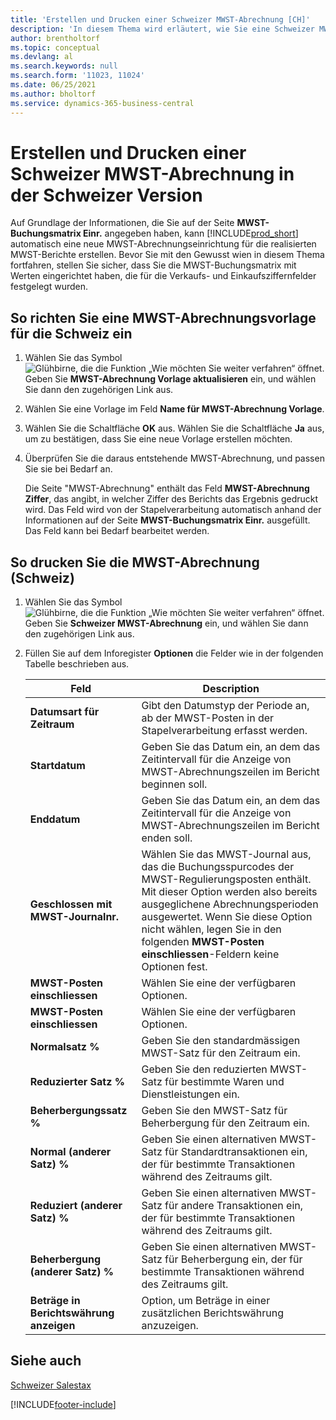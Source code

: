 ```yaml
---
title: 'Erstellen und Drucken einer Schweizer MWST-Abrechnung [CH]'
description: 'In diesem Thema wird erläutert, wie Sie eine Schweizer MWST-Abrechnung auf Grundlage von angegebenen Informationen auf der Seite „MWST-Buchungsmatrix“ festlegen.'
author: brentholtorf
ms.topic: conceptual
ms.devlang: al
ms.search.keywords: null
ms.search.form: '11023, 11024'
ms.date: 06/25/2021
ms.author: bholtorf
ms.service: dynamics-365-business-central
---
```

# Erstellen und Drucken einer Schweizer MWST-Abrechnung in der Schweizer Version
Auf Grundlage der Informationen, die Sie auf der Seite **MWST-Buchungsmatrix Einr.** angegeben haben, kann [!INCLUDE[prod_short](../../includes/prod_short.md)] automatisch eine neue MWST-Abrechnungseinrichtung für die realisierten MWST-Berichte erstellen. Bevor Sie mit den Gewusst wien in diesem Thema fortfahren, stellen Sie sicher, dass Sie die MWST-Buchungsmatrix mit Werten eingerichtet haben, die für die Verkaufs- und Einkaufsziffernfelder festgelegt wurden.  

## So richten Sie eine MWST-Abrechnungsvorlage für die Schweiz ein  

1.  Wählen Sie das Symbol ![Glühbirne, die die Funktion „Wie möchten Sie weiter verfahren“ öffnet.](../../media/ui-search/search_small.png "Tell me-Funktion") Geben Sie **MWST-Abrechnung Vorlage aktualisieren** ein, und wählen Sie dann den zugehörigen Link aus.  
2.  Wählen Sie eine Vorlage im Feld **Name für MWST-Abrechnung Vorlage**.
3.  Wählen Sie die Schaltfläche **OK** aus. Wählen Sie die Schaltfläche **Ja** aus, um zu bestätigen, dass Sie eine neue Vorlage erstellen möchten.  
4.  Überprüfen Sie die daraus entstehende MWST-Abrechnung, und passen Sie sie bei Bedarf an.  

     Die Seite "MWST-Abrechnung" enthält das Feld **MWST-Abrechnung Ziffer**, das angibt, in welcher Ziffer des Berichts das Ergebnis gedruckt wird. Das Feld wird von der Stapelverarbeitung automatisch anhand der Informationen auf der Seite **MWST-Buchungsmatrix Einr.** ausgefüllt. Das Feld kann bei Bedarf bearbeitet werden.  

## So drucken Sie die MWST-Abrechnung (Schweiz)  

1.  Wählen Sie das Symbol ![Glühbirne, die die Funktion „Wie möchten Sie weiter verfahren“ öffnet.](../../media/ui-search/search_small.png "Tell me-Funktion") Geben Sie **Schweizer MWST-Abrechnung** ein, und wählen Sie dann den zugehörigen Link aus.  
2.  Füllen Sie auf dem Inforegister **Optionen** die Felder wie in der folgenden Tabelle beschrieben aus.  

    |Feld|Description|  
    |---------------------------------|---------------------------------------|  
    |**Datumsart für Zeitraum**|Gibt den Datumstyp der Periode an, ab der MWST-Posten in der Stapelverarbeitung erfasst werden.|
    |**Startdatum**|Geben Sie das Datum ein, an dem das Zeitintervall für die Anzeige von MWST-Abrechnungszeilen im Bericht beginnen soll.|  
    |**Enddatum**|Geben Sie das Datum ein, an dem das Zeitintervall für die Anzeige von MWST-Abrechnungszeilen im Bericht enden soll.|  
    |**Geschlossen mit MWST-Journalnr.**|Wählen Sie das MWST-Journal aus, das die Buchungsspurcodes der MWST-Regulierungsposten enthält. Mit dieser Option werden also bereits ausgeglichene Abrechnungsperioden ausgewertet. Wenn Sie diese Option nicht wählen, legen Sie in den folgenden **MWST-Posten einschliessen**-Feldern keine Optionen fest.|  
    |**MWST-Posten einschliessen**|Wählen Sie eine der verfügbaren Optionen.|  
    |**MWST-Posten einschliessen**|Wählen Sie eine der verfügbaren Optionen.|  
    |**Normalsatz %**|Geben Sie den standardmässigen MWST-Satz für den Zeitraum ein.|  
    |**Reduzierter Satz %**|Geben Sie den reduzierten MWST-Satz für bestimmte Waren und Dienstleistungen ein.|  
    |**Beherbergungssatz %**|Geben Sie den MWST-Satz für Beherbergung für den Zeitraum ein.|  
    |**Normal (anderer Satz) %**|Geben Sie einen alternativen MWST-Satz für Standardtransaktionen ein, der für bestimmte Transaktionen während des Zeitraums gilt.|  
    |**Reduziert (anderer Satz) %**|Geben Sie einen alternativen MWST-Satz für andere Transaktionen ein, der für bestimmte Transaktionen während des Zeitraums gilt.|  
    |**Beherbergung (anderer Satz) %**|Geben Sie einen alternativen MWST-Satz für Beherbergung ein, der für bestimmte Transaktionen während des Zeitraums gilt.|  
    |**Beträge in Berichtswährung anzeigen**|Option, um Beträge in einer zusätzlichen Berichtswährung anzuzeigen.|  

## Siehe auch  
 [Schweizer Salestax](swiss-value-added-tax.md)


[!INCLUDE[footer-include](../../includes/footer-banner.md)]
